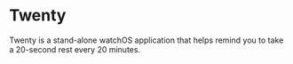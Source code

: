 # Twenty

Twenty is a stand-alone watchOS application that helps remind you to take a 20-second rest every 20 minutes.
